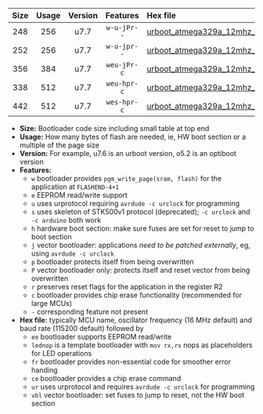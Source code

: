 |Size|Usage|Version|Features|Hex file|
|:-:|:-:|:-:|:-:|:--|
|248|256|u7.7|`w-u-jPr--`|[urboot_atmega329a_12mhz_57600bps_lednop_ur_vbl.hex](https://raw.githubusercontent.com/stefanrueger/urboot.hex/main/mcus/atmega329a/fcpu_12mhz/57600_bps/urboot_atmega329a_12mhz_57600bps_lednop_ur_vbl.hex)|
|252|256|u7.7|`w-u-jpr--`|[urboot_atmega329a_12mhz_57600bps_lednop_fr_ur_vbl.hex](https://raw.githubusercontent.com/stefanrueger/urboot.hex/main/mcus/atmega329a/fcpu_12mhz/57600_bps/urboot_atmega329a_12mhz_57600bps_lednop_fr_ur_vbl.hex)|
|356|384|u7.7|`weu-jPr-c`|[urboot_atmega329a_12mhz_57600bps_ee_lednop_fr_ce_ur_vbl.hex](https://raw.githubusercontent.com/stefanrueger/urboot.hex/main/mcus/atmega329a/fcpu_12mhz/57600_bps/urboot_atmega329a_12mhz_57600bps_ee_lednop_fr_ce_ur_vbl.hex)|
|338|512|u7.7|`weu-hpr-c`|[urboot_atmega329a_12mhz_57600bps_ee_lednop_fr_ce_ur.hex](https://raw.githubusercontent.com/stefanrueger/urboot.hex/main/mcus/atmega329a/fcpu_12mhz/57600_bps/urboot_atmega329a_12mhz_57600bps_ee_lednop_fr_ce_ur.hex)|
|442|512|u7.7|`wes-hpr-c`|[urboot_atmega329a_12mhz_57600bps_ee_lednop_fr_ce.hex](https://raw.githubusercontent.com/stefanrueger/urboot.hex/main/mcus/atmega329a/fcpu_12mhz/57600_bps/urboot_atmega329a_12mhz_57600bps_ee_lednop_fr_ce.hex)|

- **Size:** Bootloader code size including small table at top end
- **Usage:** How many bytes of flash are needed, ie, HW boot section or a multiple of the page size
- **Version:** For example, u7.6 is an urboot version, o5.2 is an optiboot version
- **Features:**
  + `w` bootloader provides `pgm_write_page(sram, flash)` for the application at `FLASHEND-4+1`
  + `e` EEPROM read/write support
  + `u` uses urprotocol requiring `avrdude -c urclock` for programming
  + `s` uses skeleton of STK500v1 protocol (deprecated); `-c urclock` and `-c arduino` both work
  + `h` hardware boot section: make sure fuses are set for reset to jump to boot section
  + `j` vector bootloader: applications *need to be patched externally*, eg, using `avrdude -c urclock`
  + `p` bootloader protects itself from being overwritten
  + `P` vector bootloader only: protects itself and reset vector from being overwritten
  + `r` preserves reset flags for the application in the register R2
  + `c` bootloader provides chip erase functionality (recommended for large MCUs)
  + `-` corresponding feature not present
- **Hex file:** typically MCU name, oscillator frequency (16 MHz default) and baud rate (115200 default) followed by
  + `ee` bootloader supports EEPROM read/write
  + `lednop` is a template bootloader with `mov rx,rx` nops as placeholders for LED operations
  + `fr` bootloader provides non-essential code for smoother error handing
  + `ce` bootloader provides a chip erase command
  + `ur` uses urprotocol and requires `avrdude -c urclock` for programming
  + `vbl` vector bootloader: set fuses to jump to reset, not the HW boot section
